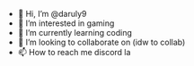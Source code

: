 - 👋 Hi, I’m @daruly9
- 👀 I’m interested in gaming  
- 🌱 I’m currently learning coding
- 💞️ I’m looking to collaborate on (idw to collab)
- 📫 How to reach me discord la

<!---
daruly9/daruly9 is a ✨ special ✨ repository because its `README.md` (this file) appears on your GitHub profile.
You can click the Preview link to take a look at your changes.
--->
